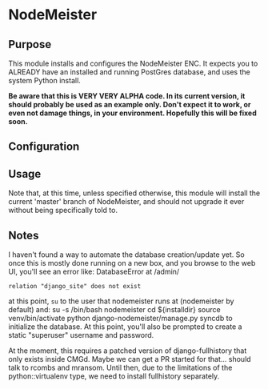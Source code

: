 NodeMeister
===========

Purpose
-------

This module installs and configures the NodeMeister ENC. It expects you to ALREADY have
an installed and running PostGres database, and uses the system Python install.

**Be aware that this is VERY VERY ALPHA code. In its current version, it should
probably be used as an example only. Don't expect it to work, or even not
damage things, in your environment. Hopefully this will be fixed soon.**

Configuration
-------------

Usage
-----

Note that, at this time, unless specified otherwise, this module will install the
current 'master' branch of NodeMeister, and should not upgrade it ever without
being specifically told to.

Notes
-----
I haven't found a way to automate the database creation/update yet. So once this is mostly
done running on a new box, and you browse to the web UI, you'll see an error like:
    DatabaseError at /admin/
    
    relation "django_site" does not exist
at this point, `su` to the user that nodemeister runs at (nodemeister by default) and:
    su -s /bin/bash nodemeister
    cd ${installdir}
    source venv/bin/activate
    python django-nodemeister/manage.py syncdb
to initialize the database. At this point, you'll also be prompted to create a static
"superuser" username and password.

At the moment, this requires a patched version of django-fullhistory that only
exists inside CMGd. Maybe we can get a PR started for that... should talk to
rcombs and mransom. Until then, due to the limitations of the
python::virtualenv type, we need to install fullhistory separately.

